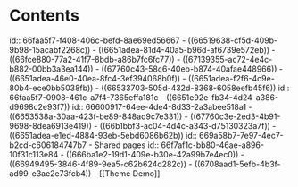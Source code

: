# Contents
id:: 66faa5f7-f408-406c-befd-8ae69ed56667
	- ((66519638-cf5d-409b-9b98-15acabf2268c))
		- ((6651adea-81d4-40a5-b96d-af6739e572eb))
		- ((66fce880-77a2-41f7-8bdb-a86b7fc6fc77))
		- ((67139355-ac72-4e4c-b882-00bb3a3ea144))
		- ((67760c43-58c6-40eb-b874-40afae448966))
		- ((6651adea-46e0-40ea-8fc4-3ef394068b0f))
		- ((6651adea-f2f6-4c9e-80b4-ece0bb5038fb))
	- ((66533703-505d-432d-8368-6058eefb45f6))
	  id:: 66faa5f7-0908-461c-a7f4-7365effa181c
	- ((6651e92e-fb34-4d24-a386-d9698c2e93f7))
	  id:: 66600917-64ee-4de4-8d33-2a3abee518a1
	- ((6653538a-30aa-423f-be89-848ad9c7e331))
	- ((67760c3e-2ed3-4b91-9698-8dea6913e419))
	- ((66b1bbf3-ac04-4d4c-a343-d75130323a7f))
	- ((6651adea-e1ed-4884-93eb-5ebd6086b62b))
	  id:: 669a58b7-7e97-4ec7-b2cd-c606184747b7
	- Shared pages
	  id:: 66f7af1c-bb80-46ae-a896-10f31c113e84
		- ((666ba1e2-19d1-409e-b30e-42a99b7e4ec0))
		- ((66949495-3846-4f89-9ea5-c62b624d282c))
		- ((6708aad1-5efb-4b3f-ad99-e3ae2e73fcb4))
		- [[Theme Demo]]